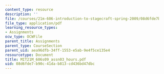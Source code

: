 ```yaml
---
content_type: resource
description: ''
file: /courses/21m-606-introduction-to-stagecraft-spring-2009/08d6fde7b90c41dab813cd436bd47dbc_MIT21M_606s09_assn03_hours.pdf
file_type: application/pdf
learning_resource_types:
- Assignments
ocw_type: OCWFile
parent_title: Assignments
parent_type: CourseSection
parent_uid: aea96dfb-34ff-1553-e5ab-9e4f5ce135e4
resourcetype: Document
title: MIT21M_606s09_assn03_hours.pdf
uid: 08d6fde7-b90c-41da-b813-cd436bd47dbc
---
```

